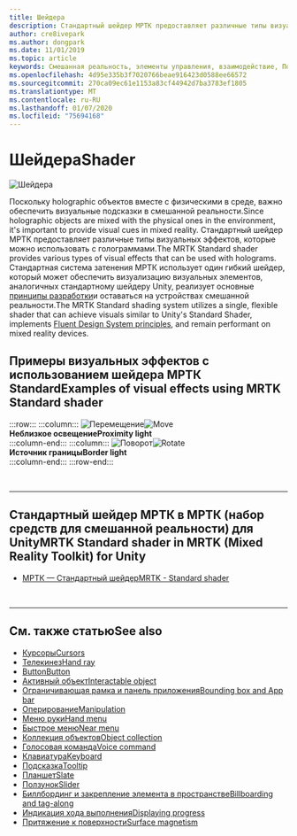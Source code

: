 ```yaml
---
title: Шейдера
description: Стандартный шейдер МРТК предоставляет различные типы визуальных эффектов, которые можно использовать с голограммами.
author: cre8ivepark
ms.author: dongpark
ms.date: 11/01/2019
ms.topic: article
keywords: Смешанная реальность, элементы управления, взаимодействие, Пользовательский интерфейс, UX
ms.openlocfilehash: 4d95e335b3f7020766beae916423d0588ee66572
ms.sourcegitcommit: 270ca09ec61e1153a83cf44942d7ba3783ef1805
ms.translationtype: MT
ms.contentlocale: ru-RU
ms.lasthandoff: 01/07/2020
ms.locfileid: "75694168"
---
```

# <a name="shader"></a><span data-ttu-id="5933b-104">Шейдера</span><span class="sxs-lookup"><span data-stu-id="5933b-104">Shader</span></span>

![Шейдера](images/UX/UX_Hero_StandardShader.jpg)

<span data-ttu-id="5933b-106">Поскольку holographic объектов вместе с физическими в среде, важно обеспечить визуальные подсказки в смешанной реальности.</span><span class="sxs-lookup"><span data-stu-id="5933b-106">Since holographic objects are mixed with the physical ones in the environment, it's important to provide visual cues in mixed reality.</span></span> <span data-ttu-id="5933b-107">Стандартный шейдер МРТК предоставляет различные типы визуальных эффектов, которые можно использовать с голограммами.</span><span class="sxs-lookup"><span data-stu-id="5933b-107">The MRTK Standard shader provides various types of visual effects that can be used with holograms.</span></span> <span data-ttu-id="5933b-108">Стандартная система затенения МРТК использует один гибкий шейдер, который может обеспечить визуализацию визуальных элементов, аналогичных стандартному шейдеру Unity, реализует основные [принципы разработки](https://www.microsoft.com/design/fluent/#/)и оставаться на устройствах смешанной реальности.</span><span class="sxs-lookup"><span data-stu-id="5933b-108">The MRTK Standard shading system utilizes a single, flexible shader that can achieve visuals similar to Unity's Standard Shader, implements [Fluent Design System principles](https://www.microsoft.com/design/fluent/#/), and remain performant on mixed reality devices.</span></span>
<br>

## <a name="examples-of-visual-effects-using-mrtk-standard-shader"></a><span data-ttu-id="5933b-109">Примеры визуальных эффектов с использованием шейдера МРТК Standard</span><span class="sxs-lookup"><span data-stu-id="5933b-109">Examples of visual effects using MRTK Standard shader</span></span> 
:::row:::
    :::column:::
       <span data-ttu-id="5933b-110">![Перемещение](images/UX/UX_Button_Affordance_ProximityLight.jpg)</span><span class="sxs-lookup"><span data-stu-id="5933b-110">![Move](images/UX/UX_Button_Affordance_ProximityLight.jpg)</span></span><br>
       <span data-ttu-id="5933b-111">**Неблизкое освещение**</span><span class="sxs-lookup"><span data-stu-id="5933b-111">**Proximity light**</span></span><br>
    :::column-end:::
    :::column:::
       <span data-ttu-id="5933b-112">![Поворот](images/UX/UX_Button_Affordance_FocusHighlight.jpg)</span><span class="sxs-lookup"><span data-stu-id="5933b-112">![Rotate](images/UX/UX_Button_Affordance_FocusHighlight.jpg)</span></span><br>
        <span data-ttu-id="5933b-113">**Источник границы**</span><span class="sxs-lookup"><span data-stu-id="5933b-113">**Border light**</span></span><br>
    :::column-end:::
:::row-end:::

<br>

---

## <a name="mrtk-standard-shader-in-mrtk-mixed-reality-toolkit-for-unity"></a><span data-ttu-id="5933b-114">Стандартный шейдер МРТК в МРТК (набор средств для смешанной реальности) для Unity</span><span class="sxs-lookup"><span data-stu-id="5933b-114">MRTK Standard shader in MRTK (Mixed Reality Toolkit) for Unity</span></span>

* [<span data-ttu-id="5933b-115">МРТК — Стандартный шейдер</span><span class="sxs-lookup"><span data-stu-id="5933b-115">MRTK - Standard shader</span></span>](https://microsoft.github.io/MixedRealityToolkit-Unity/Documentation/README_MRTKStandardShader.html)


<br>

---

## <a name="see-also"></a><span data-ttu-id="5933b-116">См. также статью</span><span class="sxs-lookup"><span data-stu-id="5933b-116">See also</span></span>

* [<span data-ttu-id="5933b-117">Курсоры</span><span class="sxs-lookup"><span data-stu-id="5933b-117">Cursors</span></span>](cursors.md)
* [<span data-ttu-id="5933b-118">Телекинез</span><span class="sxs-lookup"><span data-stu-id="5933b-118">Hand ray</span></span>](point-and-commit.md)
* [<span data-ttu-id="5933b-119">Button</span><span class="sxs-lookup"><span data-stu-id="5933b-119">Button</span></span>](button.md)
* [<span data-ttu-id="5933b-120">Активный объект</span><span class="sxs-lookup"><span data-stu-id="5933b-120">Interactable object</span></span>](interactable-object.md)
* [<span data-ttu-id="5933b-121">Ограничивающая рамка и панель приложения</span><span class="sxs-lookup"><span data-stu-id="5933b-121">Bounding box and App bar</span></span>](app-bar-and-bounding-box.md)
* [<span data-ttu-id="5933b-122">Оперирование</span><span class="sxs-lookup"><span data-stu-id="5933b-122">Manipulation</span></span>](direct-manipulation.md)
* [<span data-ttu-id="5933b-123">Меню руки</span><span class="sxs-lookup"><span data-stu-id="5933b-123">Hand menu</span></span>](hand-menu.md)
* [<span data-ttu-id="5933b-124">Быстрое меню</span><span class="sxs-lookup"><span data-stu-id="5933b-124">Near menu</span></span>](near-menu.md)
* [<span data-ttu-id="5933b-125">Коллекция объектов</span><span class="sxs-lookup"><span data-stu-id="5933b-125">Object collection</span></span>](object-collection.md)
* [<span data-ttu-id="5933b-126">Голосовая команда</span><span class="sxs-lookup"><span data-stu-id="5933b-126">Voice command</span></span>](voice-input.md)
* [<span data-ttu-id="5933b-127">Клавиатура</span><span class="sxs-lookup"><span data-stu-id="5933b-127">Keyboard</span></span>](keyboard.md)
* [<span data-ttu-id="5933b-128">Подсказка</span><span class="sxs-lookup"><span data-stu-id="5933b-128">Tooltip</span></span>](tooltip.md)
* [<span data-ttu-id="5933b-129">Планшет</span><span class="sxs-lookup"><span data-stu-id="5933b-129">Slate</span></span>](slate.md)
* [<span data-ttu-id="5933b-130">Ползунок</span><span class="sxs-lookup"><span data-stu-id="5933b-130">Slider</span></span>](slider.md)
* [<span data-ttu-id="5933b-131">Биллбординг и закрепление элемента в пространстве</span><span class="sxs-lookup"><span data-stu-id="5933b-131">Billboarding and tag-along</span></span>](billboarding-and-tag-along.md)
* [<span data-ttu-id="5933b-132">Индикация хода выполнения</span><span class="sxs-lookup"><span data-stu-id="5933b-132">Displaying progress</span></span>](progress.md)
* [<span data-ttu-id="5933b-133">Притяжение к поверхности</span><span class="sxs-lookup"><span data-stu-id="5933b-133">Surface magnetism</span></span>](surface-magnetism.md)
